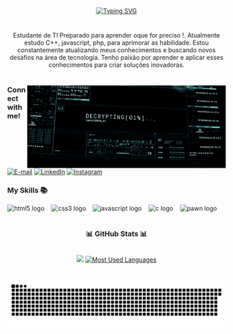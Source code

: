 <div align="center">
  <a href="https://git.io/typing-svg"><img src="https://readme-typing-svg.herokuapp.com?font=Nosifer&pause=1000&color=E7F738&width=435&lines=welcome+to+my+portfolio+!;my+name+is+Guilherme+Teixeira" alt="Typing SVG" /></a>
</div>

#

<p align="center">Estudante de TI Preparado para aprender oque for preciso !. Atualmente estudo C++, javascript, php, para aprimorar as habilidade.
Estou constantemente atualizando meus conhecimentos e buscando novos desafios na área de tecnologia. Tenho paixão por aprender e aplicar esses conhecimentos para criar soluções inovadoras.
  
#

<img align="right" alt="" height="190px" src="./src/computer-code.gif">

<h3 align="left">Connect with me!</h3>

[![E-mail](https://img.shields.io/badge/-Email-000?style=for-the-badge&logo=microsoft-outlook&logoColor=ffe100&color:FFF)](mailto:guilherme.teixeira00@outlook.com)
[![LinkedIn](https://img.shields.io/badge/-LinkedIn-000?style=for-the-badge&logo=linkedin&logoColor=ffe100&color:FFF)](https://www.linkedin.com/in/guilherme-teixeira-86499732a/)
[![Instagram](https://img.shields.io/badge/-Instagram-000?style=for-the-badge&logo=instagram&logoColor=ffe100&color:FFF)](https://www.instagram.com/teixeira_tatto_/)


<h3 align="left">My Skills 📚</h3>

<div align="left">
  <img src="https://cdn.jsdelivr.net/gh/devicons/devicon/icons/html5/html5-original.svg" height="25" alt="html5 logo"  />
  <img width="8" />
  <img src="https://cdn.jsdelivr.net/gh/devicons/devicon/icons/css3/css3-original.svg" height="25" alt="css3 logo"  />
  <img width="8" />
  <img src="https://cdn.jsdelivr.net/gh/devicons/devicon/icons/javascript/javascript-plain.svg" height="25" alt="javascript logo"  />
  <img width="8" />
  <img src="https://cdn.jsdelivr.net/gh/devicons/devicon/icons/c/c-original.svg" height="25" alt="c logo"  />
  <img width="8" />
  <img src="./src/pawn-logo.avif" height="25" alt="pawn logo"  />
  <img width="8" />
</div>

#

<div style="text-align: center;" align="center">
  <h3>📊 GitHub Stats 📊</h3>
  <br>
  <img src="https://github-readme-stats-git-masterrstaa-rickstaa.vercel.app/api?username=guilhermeteixeira00&hide_title=true&show_icons=true&include_all_commits=false&count_private=true&line_height=25&hide=issues&bg_color=000&title_color=FFEA00&text_color=FFF&border_radius=3&border_color=3c3712&icon_color=FFEA00&theme=jolly">

  <a href="https://github.com/guilhermeteixeira00/github-readme-stats">
    <img src="https://github-readme-stats-git-masterrstaa-rickstaa.vercel.app/api/top-langs/?username=guilhermeteixeira00&line_height=10&card_width=290&layout=compact&hide_title=false&count_private=true&langs_count=4&show_icons=true&title_color=FFF200&hide=html,scss,less&bg_color=000&text_color=8B8B8B&border_radius=3&border_color=605717&count_private=true" alt="Most Used Languages">
  </a>
</div>


#

<picture align="center">
  <source media="(prefers-color-scheme: dark)" srcset="https://raw.githubusercontent.com/guilhermeteixeira00/guilhermeteixeira00/output/github-contribution-grid-snake-dark.svg">
  <source media="(prefers-color-scheme: light)" srcset="https://raw.githubusercontent.com/guilhermeteixeira00/guilhermeteixeira00/output/github-contribution-grid-snake-dark.svg">
  <img align="center" alt="github contribution grid snake animation" src="https://raw.githubusercontent.com/guilhermeteixeira00/guilhermeteixeira00/output/github-contribution-grid-snake.svg">
</picture>
